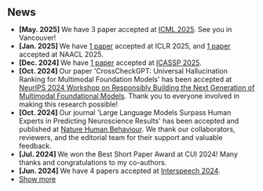 <h1 id="news"></h1>

<h2 style="margin: 60px 0px 10px;">News</h2>


<ul>
<li><strong>[May. 2025] </strong>We have 3 paper</a> accepted at <a href="https://icml.cc">ICML 2025</a>. See you in Vancouver!</li>
<li><strong>[Jan. 2025] </strong>We have <a href="https://arxiv.org/abs/2406.03199">1 paper</a> accepted at ICLR 2025, and <a href="https://arxiv.org/abs/2406.00522">1 paper</a> accepted at NAACL 2025.</li>
<li><strong>[Dec. 2024] </strong>We have  <a href="https://arxiv.org/abs/2409.16644">1 paper</a> accepted at <a href="https://2025.ieeeicassp.org/">ICASSP 2025</a>.</li>
<li><strong>[Oct. 2024] </strong>Our paper 'CrossCheckGPT: Universal Hallucination Ranking for Multimodal Foundation Models' has been accepted at <a href="https://neurips.cc/virtual/2024/workshop/84739">NeurIPS 2024 Workshop on Responsibly Building the Next Generation of Multimodal Foundational Models</a>. Thank you to everyone involved in making this research possible!</li>
<li><strong>[Oct. 2024] </strong>Our journal 'Large Language Models Surpass Human Experts in Predicting Neuroscience Results' has been accepted and published at <a href="https://www.nature.com/nathumbehav/">Nature Human Behaviour</a>. We thank our collaborators, reviewers, and the editorial team for their support and valuable feedback.</li>
<li><strong>[Jul. 2024] </strong>We won the Best Short Paper Award at CUI 2024! Many thanks and congratulations to my co-authors.</li>
<li><strong>[Jun. 2024] </strong>We have 4 papers accepted at <a href="https://interspeech2024.org/">Interspeech 2024</a>.</li>


<li> <a href="#" onclick="toggleVis(this); return true;">Show more</a> </li>
<div id="newsmore" style="display:none"> 
  <li><strong>[May. 2024] </strong>Our paper 'Building Better AI Agents: A Provocation on the Utilisation of Persona in LLM-based Conversational Agents' has been accepted at <a href="https://cui.acm.org/2024/">CUI 2024</a>, see you in Luxembourg City!</li>
<li><strong>[May. 2024] </strong>Our paper 'av-SALMONN: Speech-Enhanced Audio-Visual Large Language Models' has been accepted at <a href="https://icml.cc/Conferences/2024">ICML 2024</a>, see you in Vienna again!</li>
<li><strong>[Apr. 2024] </strong>We have 4 papers accepted at <a href="https://2024.ieeeicassp.org/">ICASSP 2024</a>.</li>
<li><strong>[Mar. 2024] </strong>Our journal 'Graph Neural Networks for Contextual ASR with the Tree-Constrained Pointer Generator' has been officially published.</li>
<li><strong>[Jan. 2024] </strong>Our paper 'SALMONN: Towards Generic Hearing Abilities for Large Language Models' has been accepted at <a href="https://iclr.cc/">ICLR 2024</a>, see you in Vienna!</li>
<li><strong>[Jan. 2024] </strong>I have been awarded a <a href="https://www.trin.cam.ac.uk/fellows/junior-research-fellowships/">Junior Research Fellowship</a> at Trinity College, University of Cambridge starting from October 2024.</li>
<li><strong>[Jan. 2024] </strong>I will be lecturing MPhil course <a href="https://www.mlmi.eng.cam.ac.uk/mlmi-14-spoken-language-generation-processing-and-recognition">MLMI14 "Advanced Speech Recognition"</a> at the Department of Engineering, University of Cambridge.</li>

</div>

</ul>
